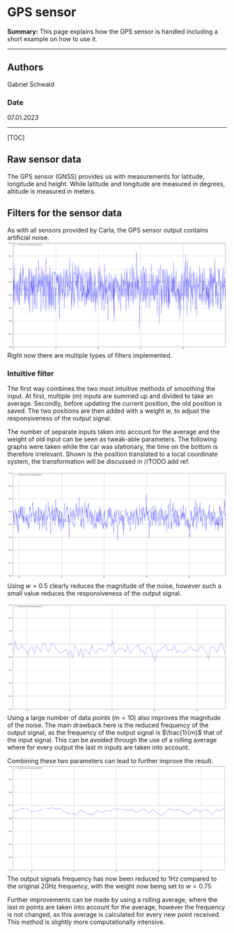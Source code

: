 # GPS sensor

**Summary:** This page explains how the GPS sensor is handled including a short example on how to use it.

---

## Authors

Gabriel Schwald

### Date

07.01.2023

---
[TOC]

## Raw sensor data

The GPS sensor (GNSS) provides us with measurements for latitude, longitude and height.
While latitude and longitude are measured in degrees, altitude is measured in meters.

## Filters for the sensor data

As with all sensors provided by Carla, the GPS sensor output contains artificial noise.
![Unfiltered GPS signal](../../00_assets/filter_img/avg_1_w_1_000.png)
Right now there are multiple types of filters implemented.

### Intuitive filter

The first way combines the two most intuitive methods of smoothing the input.
At first, multiple ($m$) inputs are summed up and divided to take an average.
Secondly, before updating the current position, the old position is saved.
The two positions are then added with a weight $w$, to adjust the responsiveness of the output signal.

The number of separate inputs taken into account for the average and the weight of old input can be seen as tweak-able
parameters.
The following graphs were taken while the car was stationary, the time on the bottom is therefore irrelevant.
Shown is the position translated to a local coordinate system, the transformation will be discussed in //TODO add ref.

![GPS signal (m=1, w=0,5)](../../00_assets/filter_img/avg_1_w_0_500.png)
Using $w = 0.5$ clearly reduces the magnitude of the noise, however such a small value reduces the responsiveness
of the output signal.

![GPS signal (m=1, w=0,5)](../../00_assets/filter_img/avg_10_w_1_000.png)
Using a large number of data points ($m = 10$) also improves the magnitude of the noise.
The main drawback here is the reduced frequency of the output signal, as the frequency of the output signal
is $\frac{1}{m}$ that of the input signal.
This can be avoided through the use of a rolling average where for every output
the last $m$ inputs are taken into account.

Combining these two parameters can lead to further improve the result.
![GPS signal (m=1, w=0,5)](../../00_assets/filter_img/avg_20_w_0_750.png)
The output signals frequency has now been reduced to 1Hz compared to the original 20Hz frequency,
with the weight now being set to $w = 0.75$

Further improvements can be made by using a rolling average, where the last $m$ points are taken into account
for the average, however the frequency is not changed, as this average is calculated for every new point received.
This method is slightly more computationally intensive.
